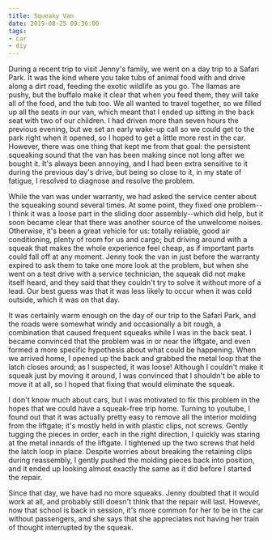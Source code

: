 ```yaml
---
title: Squeaky Van
date: 2019-08-25 09:36:00
tags:
- car
- diy
---
```

During a recent trip to visit Jenny's family, we went on a day trip to a Safari Park.  It was the kind where you take tubs of animal food with and drive along a dirt road, feeding the exotic wildlife as you go.  The llamas are pushy, but the buffalo make it clear that when you feed them, they will take all of the food, and the tub too.  We all wanted to travel together, so we filled up all the seats in our van, which meant that I ended up sitting in the back seat with two of our children.  I had driven more than seven hours the previous evening, but we set an early wake-up call so we could get to the park right when it opened, so I hoped to get a little more rest in the car.  However, there was one thing that kept me from that goal: the persistent squeaking sound that the van has been making since not long after we bought it.  It's always been annoying, and I had been extra sensitive to it during the previous day's drive, but being so close to it, in my state of fatigue, I resolved to diagnose and resolve the problem.

While the van was under warranty, we had asked the service center about the squeaking sound several times.  At some point, they fixed one problem--I think it was a loose part in the sliding door assembly--which did help, but it soon became clear that there was another source of the unwelcome noises.  Otherwise, it's been a great vehicle for us: totally reliable, good air conditioning, plenty of room for us and cargo; but driving around with a squeak that makes the whole experience feel cheap, as if important parts could fall off at any moment.  Jenny took the van in just before the warranty expired to ask them to take one more look at the problem, but when she went on a test drive with a service technician, the squeak did not make itself heard, and they said that they couldn't try to solve it without more of a lead.  Our best guess was that it was less likely to occur when it was cold outside, which it was on that day.

It was certainly warm enough on the day of our trip to the Safari Park, and the roads were somewhat windy and occasionally a bit rough, a combination that caused frequent squeaks while I was in the back seat.  I became convinced that the problem was in or near the liftgate, and even formed a more specific hypothesis about what could be happening.  When we arrived home, I opened up the back and grabbed the metal loop that the latch closes around; as I suspected, it was loose!  Although I couldn't make it squeak just by moving it around, I was convinced that I shouldn't be able to move it at all, so I hoped that fixing that would eliminate the squeak.

I don't know much about cars, but I was motivated to fix this problem in the hopes that we could have a squeak-free trip home.  Turning to youtube, I found out that it was actually pretty easy to remove all the interior molding from the liftgate; it's mostly held in with plastic clips, not screws.  Gently tugging the pieces in order, each in the right direction, I quickly was staring at the metal innards of the liftgate.  I tightened up the two screws that held the latch loop in place.  Despite worries about breaking the retaining clips during reassembly, I gently pushed the molding pieces back into position, and it ended up looking almost exactly the same as it did before I started the repair.

Since that day, we have had no more squeaks.  Jenny doubted that it would work at all, and probably still doesn't think that the repair will last.  However, now that school is back in session, it's more common for her to be in the car without passengers, and she says that she appreciates not having her train of thought interrupted by the squeak.